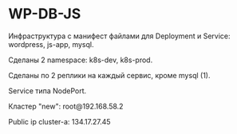 # WP-DB-JS
<p>Инфраструктура с манифест файлами для Deployment и Service: wordpress, js-app, mysql.</p>
<p>Сделаны 2 namespace: k8s-dev, k8s-prod.</p>
<p>Сделаны по 2 реплики на каждый сервис, кроме mysql (1).</p>
<p>Service типа NodePort.</p>
<p>Кластер "new": root@192.168.58.2</p>
<p>Public ip cluster-а: 134.17.27.45</p>
